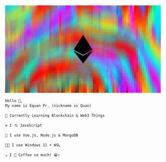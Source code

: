 
![ETH](https://github.com/junwatu/junwatu/raw/master/eth_black.jpg)

```
Hello 👋, 
My name is Equan Pr. (nickname is Quan)

🎯 Currently Learning Blockchain & Web3 Things

⚒️ I 💘 JavaScript

🍔 I use Vue.js, Node.js & MongoDB

🧑‍💻 I use Windows 11 + WSL

☕ I 💖 Coffee so much! 😁✌️
```
